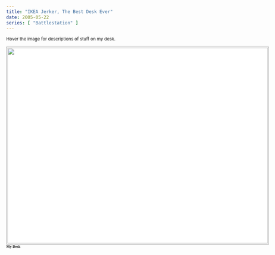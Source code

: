 ```yaml
---
title: "IKEA Jerker, The Best Desk Ever"
date: 2005-05-22
series: [ "Battlestation" ]
---
```


<style type="text/css">

.captionedPhoto,
.captionedPhoto img,
.captionedPhoto p {
position: relative;
padding: 0;
margin: 0;
list-style: none;
font: bold 10px Verdana;
}

.captionedPhoto dd,
.captionedPhoto dt {
padding: 0; margin: 0;
}

.captionedPhoto dd,
.captionedPhoto dd p {
display: none;
z-index: 2;
}

.captionedPhoto dd {
position: absolute;
border: 3px double #fff;
}

.captionedPhoto:hover dd {
display: block;
}

.captionedPhoto:hover dd:hover {
opacity: 0.90;
-moz-opacity: 0.90;
border: 3px double #29C;
z-index: 3;
}

.captionedPhoto:hover dd:hover p {
display: block;
position: absolute;
top: -10px;
left: -10px;
white-space: pre;
}

.captionedPhoto:hover dd:hover p span {
z-index: 5;
color: #fff;
background: #000;
padding: 1px 4px;
border: 3px solid #29C;
-moz-border-radius: .75em;
}

.captionedPhoto dd#title,
.captionedPhoto dd#title p {
display: block;
background: transparent;
}

</style>

<p><small>Hover the image for descriptions of stuff on my desk.</small></p>

<dl class="captionedPhoto" style="width:700px;height:525px;">
	<dt>
		<img src="/img/desk.jpg" width="700" height="525" style="border: 1px solid #999; padding: 2px; background: #fff;">
		<p><strong>My Desk</strong></p>
	</dt>
	<dd style="top: 2px; left: 35px; width: 300px; height: 75px">
		<p><span>Server Machine</span></p>
	</dd>
	<dd style="top: 2px; left: 448px; width: 136px; height: 53px">
		<p><span>Lamp with cloth wrap </span></p>
	</dd>
	<dd style="top: 76px; left: 203px; width: 364px; height: 161px">
		<p><span>Dual 19″ gaming LCD's </span></p>
	</dd>
	<dd style="left: 583px; top: 237px; width: 80px; height: 71px">
		<p><span>The house phone </span></p>
	</dd>
	<dd style="left: 384px; top: 253px; width: 40px; height: 23px">
		<p><span>Mad money! </span></p>
	</dd>
	<dd style="left: 355px; top: 261px; width: 24px; height: 25px">
		<p><span>Microphone for CS:S </span></p>
	</dd>
	<dd style="left: 151px; top: 270px; width: 37px; height: 38px">
		<p><span>Samsung i500</span></p>
	</dd>
	<dd style="left: 391px; top: 275px; width: 33px; height: 26px">
		<p><span>Revenge of the Sith, Opening Night </span></p>
	</dd>
	<dd style="left: 300px; top: 286px; width: 35px; height: 27px">
		<p><span>Volume Knob </span></p>
	</dd>
	<dd style="left: 263px; top: 300px; width: 37px; height: 22px">
		<p><span>Projector Audio</span></p>
	</dd>
	<dd style="left: 348px; top: 300px; width: 40px; height: 21px">
		<p><span>Pen fer writin' sutff </span></p>
	</dd>
	<dd style="left: 62px; top: 293px; width: 93px; height: 86px">
		<p><span>Fidget toy... </span></p>
	</dd>
	<dd style="left: 2px; top: 314px; width: 48px; height: 60px">
		<p><span>Umbrella -- in case it rains inside</span></p>
	</dd>
	<dd style="left: 290px; top: 324px; width: 42px; height: 25px">
		<p><span>Knife</span></p>
	</dd>
	<dd style="left: 75px; top: 389px; width: 77px; height: 39px">
		<p><span>iPod Shuffle </span></p>
	</dd>
	<dd style="left: 471px; top: 412px; width: 65px; height: 48px">
		<p><span>DSL, sweet sweet DSL </span></p>
	</dd>
	<dd style="left: 13px; top: 420px; width: 52px; height: 82px">
		<p><span>Crappy old printer</span></p>
	</dd>
	<dd style="left: 136px; top: 427px; width: 52px; height: 33px">
		<p><span>Keys!</span></p>
	</dd>
	<dd style="left: 191px; top: 420px; width: 121px; height: 85px">
		<p><span>Headphones, very nice sony's</span></p>
	</dd>
	<dd style="left: 69px; top: 467px; width: 24px; height: 35px">
		<p><span>Plug for the Digicam</span></p>
	</dd>
	<dd style="left: 6px; top: 125px; width: 28px; height: 44px">
		<p><span>Projector (Joy!)</span></p>
	</dd>
</dl>
